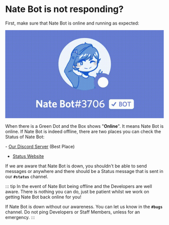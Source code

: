 # Nate Bot is not responding?

First, make sure that Nate Bot is online and running as expected:

![Online Status](./images/onlinestatus.gif)

When there is a Green Dot and the Box shows "**Online**". It means Nate Bot is online.
If Nate Bot is indeed offline, there are two places you can check the Status of Nate Bot:

​- [Our Discord Server](https://discord.com/invite/G2rb53z) (Best Place)
- [​Status Website​](https://uptime.ntmnathan.com/)

If we are aware that Nate Bot is down, you shouldn't be able to send messages or anywhere and there should be a Status message that is sent in our **`#status`** channel.

::: tip
In the event of Nate Bot being offline and the Developers are well aware. There is nothing you can do, just be patient whilst we work on getting Nate Bot back online for you!

If Nate Bot is down without our awareness. You can let us know in the **`#bugs`** channel. Do not ping Developers or Staff Members, unless for an emergency.
:::